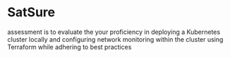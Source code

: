 # SatSure
 assessment is to evaluate the your proficiency in deploying a  Kubernetes cluster locally and configuring network monitoring within the cluster using  Terraform while adhering to best practices
